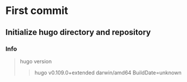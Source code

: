 # First commit 

## Initialize hugo directory and repository 

### Info 

> hugo version 
> > hugo v0.109.0+extended darwin/amd64 BuildDate=unknown